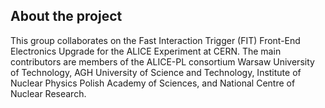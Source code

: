 
## About the project
This group collaborates on the Fast Interaction Trigger (FIT) Front-End Electronics Upgrade for the ALICE Experiment at CERN. The main contributors are members of the ALICE-PL consortium Warsaw University of Technology, AGH University of Science and Technology, Institute of Nuclear Physics Polish Academy of Sciences, and National Centre of Nuclear Research.  

<!--

**Here are some ideas to get you started:**

🙋‍♀️ A short introduction - what is your organization all about?
🌈 Contribution guidelines - how can the community get involved?
👩‍💻 Useful resources - where can the community find your docs? Is there anything else the community should know?
🍿 Fun facts - what does your team eat for breakfast?
🧙 Remember, you can do mighty things with the power of [Markdown](https://docs.github.com/github/writing-on-github/getting-started-with-writing-and-formatting-on-github/basic-writing-and-formatting-syntax)
-->
